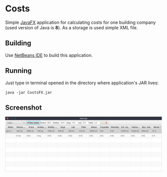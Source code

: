 # Costs

Simple [JavaFX](https://www.java.com/) application for calculating costs for one building company (used version of Java is __8__). As a storage is used simple XML file.

## Building

Use [NetBeans IDE](http://netbeans.org/) to build this application.

## Running

Just type in terminal opened in the directory where application's JAR lives:

	java -jar CostsFX.jar

## Screenshot

![CostsFX application](screenshot.png "CostsFX running on Ubuntu Linux")